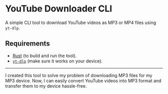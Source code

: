 # YouTube Downloader CLI

A simple CLI tool to download YouTube videos as MP3 or MP4 files using `yt-dlp`.

## Requirements

- [Rust](https://www.rust-lang.org/) (to build and run the tool).
- [`yt-dlp`](https://github.com/yt-dlp/yt-dlp) (make sure it works on your device).

---

I created this tool to solve my problem of downloading MP3 files for my MP3 device. Now, I can easily convert YouTube videos into MP3 format and transfer them to my device hassle-free.
